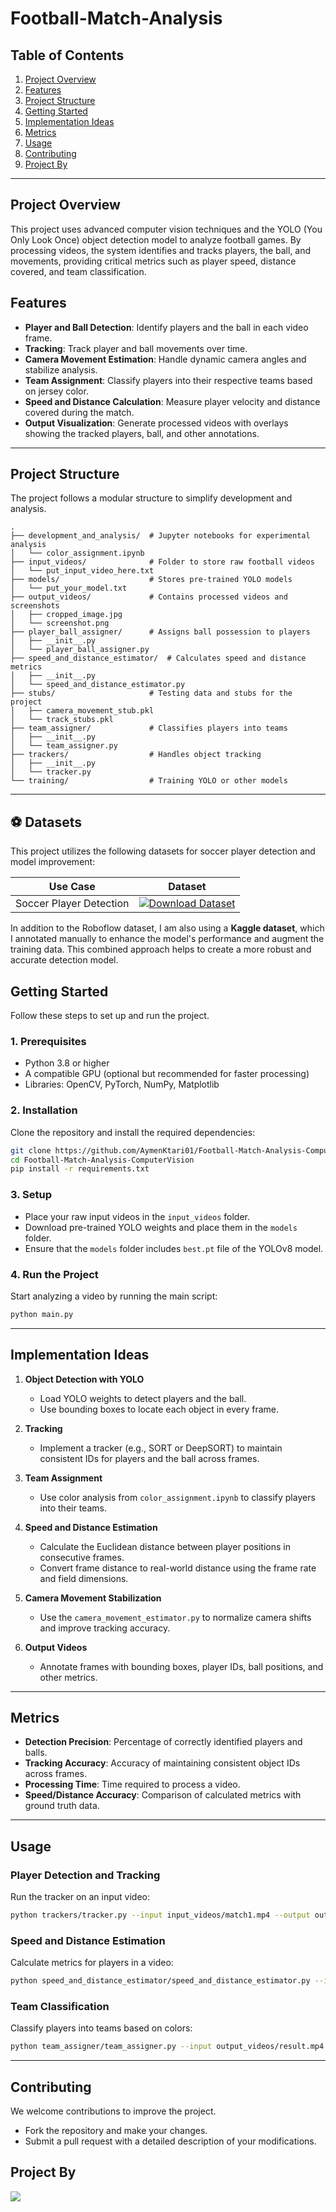 # **Football-Match-Analysis**

## **Table of Contents**

1. [Project Overview](#project-overview)
2. [Features](#features)
3. [Project Structure](#project-structure)
4. [Getting Started](#getting-started)
5. [Implementation Ideas](#implementation-ideas)
6. [Metrics](#metrics)
7. [Usage](#usage)
8. [Contributing](#contributing)
9. [Project By](#projectby)

---

## **Project Overview**

This project uses advanced computer vision techniques and the YOLO (You Only Look Once) object detection model to analyze football games. By processing videos, the system identifies and tracks players, the ball, and movements, providing critical metrics such as player speed, distance covered, and team classification.

## **Features**

- **Player and Ball Detection**: Identify players and the ball in each video frame.
- **Tracking**: Track player and ball movements over time.
- **Camera Movement Estimation**: Handle dynamic camera angles and stabilize analysis.
- **Team Assignment**: Classify players into their respective teams based on jersey color.
- **Speed and Distance Calculation**: Measure player velocity and distance covered during the match.
- **Output Visualization**: Generate processed videos with overlays showing the tracked players, ball, and other annotations.

---

## **Project Structure**

The project follows a modular structure to simplify development and analysis.

```plaintext
.
├── development_and_analysis/  # Jupyter notebooks for experimental analysis
│   └── color_assignment.ipynb
├── input_videos/              # Folder to store raw football videos
│   └── put_input_video_here.txt
├── models/                    # Stores pre-trained YOLO models
│   └── put_your_model.txt
├── output_videos/             # Contains processed videos and screenshots
│   ├── cropped_image.jpg
│   └── screenshot.png
├── player_ball_assigner/      # Assigns ball possession to players
│   ├── __init__.py
│   └── player_ball_assigner.py
├── speed_and_distance_estimator/  # Calculates speed and distance metrics
│   ├── __init__.py
│   └── speed_and_distance_estimator.py
├── stubs/                     # Testing data and stubs for the project
│   ├── camera_movement_stub.pkl
│   └── track_stubs.pkl
├── team_assigner/             # Classifies players into teams
│   ├── __init__.py
│   └── team_assigner.py
├── trackers/                  # Handles object tracking
│   ├── __init__.py
│   └── tracker.py
└── training/                  # Training YOLO or other models
```

---

## ⚽ Datasets

This project utilizes the following datasets for soccer player detection and model improvement:

| Use Case                | Dataset                                                                                                                                                          |
| ----------------------- | ---------------------------------------------------------------------------------------------------------------------------------------------------------------- |
| Soccer Player Detection | [![Download Dataset](https://app.roboflow.com/images/download-dataset-badge.svg)](https://universe.roboflow.com/roboflow-jvuqo/football-players-detection-3zvbc) |

In addition to the Roboflow dataset, I am also using a **Kaggle dataset**, which I annotated manually to enhance the model's performance and augment the training data. This combined approach helps to create a more robust and accurate detection model.

## **Getting Started**

Follow these steps to set up and run the project.

### **1. Prerequisites**

- Python 3.8 or higher
- A compatible GPU (optional but recommended for faster processing)
- Libraries: OpenCV, PyTorch, NumPy, Matplotlib

### **2. Installation**

Clone the repository and install the required dependencies:

```bash
git clone https://github.com/AymenKtari01/Football-Match-Analysis-ComputerVision.git
cd Football-Match-Analysis-ComputerVision
pip install -r requirements.txt
```

### **3. Setup**

- Place your raw input videos in the `input_videos` folder.
- Download pre-trained YOLO weights and place them in the `models` folder.
- Ensure that the `models` folder includes `best.pt` file of the YOLOv8 model.

### **4. Run the Project**

Start analyzing a video by running the main script:

```bash
python main.py
```

---

## **Implementation Ideas**

1. **Object Detection with YOLO**

   - Load YOLO weights to detect players and the ball.
   - Use bounding boxes to locate each object in every frame.

2. **Tracking**

   - Implement a tracker (e.g., SORT or DeepSORT) to maintain consistent IDs for players and the ball across frames.

3. **Team Assignment**

   - Use color analysis from `color_assignment.ipynb` to classify players into their teams.

4. **Speed and Distance Estimation**

   - Calculate the Euclidean distance between player positions in consecutive frames.
   - Convert frame distance to real-world distance using the frame rate and field dimensions.

5. **Camera Movement Stabilization**

   - Use the `camera_movement_estimator.py` to normalize camera shifts and improve tracking accuracy.

6. **Output Videos**
   - Annotate frames with bounding boxes, player IDs, ball positions, and other metrics.

---

## **Metrics**

- **Detection Precision**: Percentage of correctly identified players and balls.
- **Tracking Accuracy**: Accuracy of maintaining consistent object IDs across frames.
- **Processing Time**: Time required to process a video.
- **Speed/Distance Accuracy**: Comparison of calculated metrics with ground truth data.

---

## **Usage**

### **Player Detection and Tracking**

Run the tracker on an input video:

```bash
python trackers/tracker.py --input input_videos/match1.mp4 --output output_videos/result.mp4
```

### **Speed and Distance Estimation**

Calculate metrics for players in a video:

```bash
python speed_and_distance_estimator/speed_and_distance_estimator.py --input output_videos/result.mp4
```

### **Team Classification**

Classify players into teams based on colors:

```bash
python team_assigner/team_assigner.py --input output_videos/result.mp4
```

---

## **Contributing**

We welcome contributions to improve the project.

- Fork the repository and make your changes.
- Submit a pull request with a detailed description of your modifications.

## Project By

<a href="https://github.com/AymenKtari01/Football-Match-Analysis-ComputerVision/graphs/contributors">
    <img src="https://contrib.rocks/image?repo=AymenKtari01/Football-Match-Analysis-ComputerVision" />
</a>
